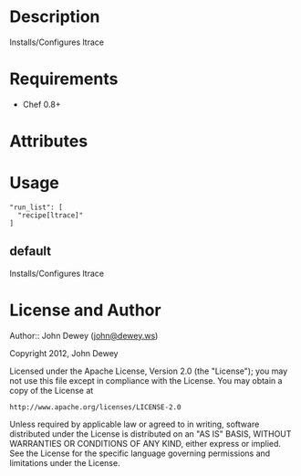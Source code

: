 Description
===========

Installs/Configures ltrace

Requirements
============

* Chef 0.8+

Attributes
==========

Usage
=====

    "run_list": [
      "recipe[ltrace]"
    ]

default
----

Installs/Configures ltrace

License and Author
==================

Author:: John Dewey (<john@dewey.ws>)

Copyright 2012, John Dewey

Licensed under the Apache License, Version 2.0 (the "License");
you may not use this file except in compliance with the License.
You may obtain a copy of the License at

    http://www.apache.org/licenses/LICENSE-2.0

Unless required by applicable law or agreed to in writing, software
distributed under the License is distributed on an "AS IS" BASIS,
WITHOUT WARRANTIES OR CONDITIONS OF ANY KIND, either express or implied.
See the License for the specific language governing permissions and
limitations under the License.
